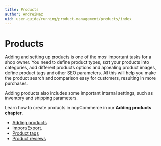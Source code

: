 ```yaml
---
title: Products
author: AndreiMaz
uid: user-guide/running/product-management/products/index
---
```

# Products

Adding and setting up products is one of the most important tasks for a shop owner. You need to define product types, sort your products into categories, add different products options and appealing product images, define product tags and other SEO parameters. All this will help you make the product search and comparison easy for customers, resulting in more purchases.

Adding products also includes some important internal settings, such as inventory and shipping parameters.

Learn how to create products in nopCommerce in our **Adding products chapter**.

- [Adding products](xref:user-guide/running/product-management/products/adding-products)
- [Import/Export](xref:user-guide/running/product-management/products/import-export).
- [Product tags](xref:user-guide/running/product-management/products/product-tags)
- [Product reviews](xref:user-guide/running/product-management/products/product-reviews.md)
